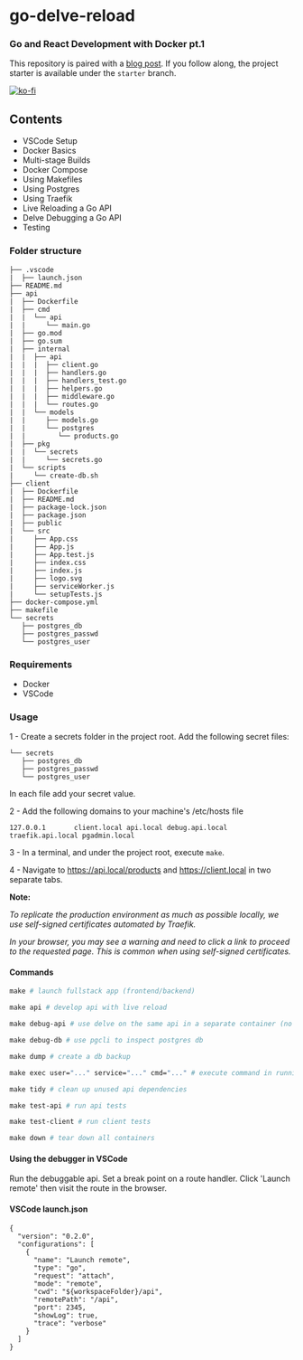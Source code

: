 # go-delve-reload

### Go and React Development with Docker pt.1

This repository is paired with a [blog post](https://blog.ivorscott.com/ultimate-go-react-development-setup-with-docker). If you follow along, the project starter is available under the `starter` branch.

[![ko-fi](https://www.ko-fi.com/img/githubbutton_sm.svg)](https://ko-fi.com/G2G01SD6G)

## Contents

- VSCode Setup
- Docker Basics
- Multi-stage Builds
- Docker Compose
- Using Makefiles
- Using Postgres
- Using Traefik
- Live Reloading a Go API
- Delve Debugging a Go API
- Testing

### Folder structure

```
├── .vscode
|  ├── launch.json
├── README.md
├── api
|  ├── Dockerfile
|  ├── cmd
|  |  └── api
|  |     └── main.go
|  ├── go.mod
|  ├── go.sum
|  ├── internal
|  |  ├── api
|  |  |  ├── client.go
|  |  |  ├── handlers.go
|  |  |  ├── handlers_test.go
|  |  |  ├── helpers.go
|  |  |  ├── middleware.go
|  |  |  └── routes.go
|  |  └── models
|  |     ├── models.go
|  |     └── postgres
|  |        └── products.go
|  ├── pkg
|  |  └── secrets
|  |     └── secrets.go
|  └── scripts
|     └── create-db.sh
├── client
|  ├── Dockerfile
|  ├── README.md
|  ├── package-lock.json
|  ├── package.json
|  ├── public
|  └── src
|     ├── App.css
|     ├── App.js
|     ├── App.test.js
|     ├── index.css
|     ├── index.js
|     ├── logo.svg
|     ├── serviceWorker.js
|     └── setupTests.js
├── docker-compose.yml
├── makefile
└── secrets
   ├── postgres_db
   ├── postgres_passwd
   └── postgres_user
```

### Requirements

- Docker
- VSCode

### Usage

1 - Create a secrets folder in the project root.
Add the following secret files:

```
└── secrets
   ├── postgres_db
   ├── postgres_passwd
   └── postgres_user
```

In each file add your secret value.

2 - Add the following domains to your machine's /etc/hosts file

```
127.0.0.1       client.local api.local debug.api.local traefik.api.local pgadmin.local
```

3 - In a terminal, and under the project root, execute `make`.

4 - Navigate to https://api.local/products and https://client.local in two separate tabs.

**Note:**

_To replicate the production environment as much as possible locally, we use self-signed certificates automated by Traefik._

_In your browser, you may see a warning and need to click a link to proceed to the requested page. This is common when using self-signed certificates._

#### Commands

```makefile
make # launch fullstack app (frontend/backend)

make api # develop api with live reload

make debug-api # use delve on the same api in a separate container (no live reload)

make debug-db # use pgcli to inspect postgres db

make dump # create a db backup

make exec user="..." service="..." cmd="..." # execute command in running container

make tidy # clean up unused api dependencies

make test-api # run api tests

make test-client # run client tests

make down # tear down all containers

```

#### Using the debugger in VSCode

Run the debuggable api. Set a break point on a route handler. Click 'Launch remote' then visit the route in the browser.

#### VSCode launch.json

```
{
  "version": "0.2.0",
  "configurations": [
    {
      "name": "Launch remote",
      "type": "go",
      "request": "attach",
      "mode": "remote",
      "cwd": "${workspaceFolder}/api",
      "remotePath": "/api",
      "port": 2345,
      "showLog": true,
      "trace": "verbose"
    }
  ]
}

```
